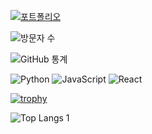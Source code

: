 [![포트폴리오](https://img.shields.io/badge/포트폴리오-FF4088?style=for-the-badge&logo=GitHub&logoColor=white)](https://zlem8952.github.io/remind.github.io/)

![방문자 수](https://visitor-badge.glitch.me/badge?page_id=your-zlem8952.remind.github.io)

![GitHub 통계](https://github-readme-stats.vercel.app/api?username=zlem8952e&show_icons=true&theme=radical)

<!--START_SECTION:activity-->
<!--END_SECTION:activity-->


![Python](https://img.shields.io/badge/-Python-3776AB?style=flat-square&logo=python&logoColor=white)
![JavaScript](https://img.shields.io/badge/-JavaScript-F7DF1E?style=flat-square&logo=javascript&logoColor=black)
![React](https://img.shields.io/badge/-React-61DAFB?style=flat-square&logo=react&logoColor=black)



[![trophy](https://github-profile-trophy.vercel.app/?username=zlem8952)](https://github.com/ryo-ma/github-profile-trophy)



![Top Langs](https://github-readme-stats.vercel.app/api/top-langs/?zlem8952-github-username&layout=compact)
1
